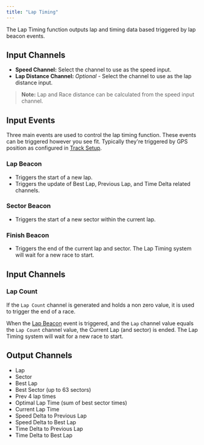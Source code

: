 ```yaml
---
title: "Lap Timing"
---
```


The Lap Timing function outputs lap and timing data based triggered by lap beacon events.

## Input Channels
 - **Speed Channel:** Select the channel to use as the speed input.
 - **Lap Distance Channel:** *Optional* - Select the channel to use as the lap distance input.
 > **Note:** Lap and Race distance can be calculated from the speed input channel.

 ## Input Events
 Three main events are used to control the lap timing function.
 These events can be triggered however you see fit. Typically they're triggered by GPS position as configured in [Track Setup](./track-setup.md).

### Lap Beacon
 - Triggers the start of a new lap. 
 - Triggers the update of Best Lap, Previous Lap, and Time Delta related channels.

### Sector Beacon
 - Triggers the start of a new sector within the current lap.

### Finish Beacon
 - Triggers the end of the current lap and sector. The Lap Timing system will wait for a new race to start.

## Input Channels
### Lap Count
If the `Lap Count` channel is generated and holds a non zero value, it is used to trigger the end of a race.

When the [Lap Beacon](#lap-beacon) event is triggered, and the `Lap` channel value equals the `Lap Count` channel value, the Current Lap (and sector) is ended. The Lap Timing system will wait for a new race to start.
  
## Output Channels
 - Lap
 - Sector
 - Best Lap
 - Best Sector (up to 63 sectors)
 - Prev 4 lap times
 - Optimal Lap Time (sum of best sector times)
 - Current Lap Time
 - Speed Delta to Previous Lap
 - Speed Delta to Best Lap
 - Time Delta to Previous Lap
 - Time Delta to Best Lap
